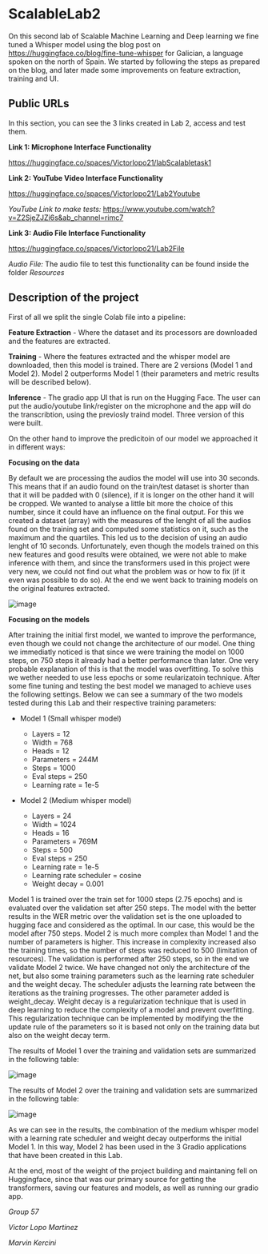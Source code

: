 # ScalableLab2

On this second lab of Scalable Machine Learning and Deep learning we fine tuned a Whisper model using the blog post on https://huggingface.co/blog/fine-tune-whisper for Galician, a language spoken on the north of Spain. We started by following the steps as prepared on the blog, and later made some improvements on feature extraction, training and UI. 


## Public URLs 

In this section, you can see the 3 links created in Lab 2, access and test them.

**Link 1: Microphone Interface Functionality**

https://huggingface.co/spaces/Victorlopo21/labScalabletask1


**Link 2: YouTube Video Interface Functionality**


https://huggingface.co/spaces/Victorlopo21/Lab2Youtube

*YouTube Link to make tests:* https://www.youtube.com/watch?v=Z2SjeZJZi6s&ab_channel=rimc7 

**Link 3: Audio File Interface Functionality**


https://huggingface.co/spaces/Victorlopo21/Lab2File


*Audio File:* The audio file to test this functionality can be found inside the folder *Resources*

## Description of the project


First of all we split the single Colab file into a pipeline:

**Feature Extraction** - Where the dataset and its processors are downloaded and the features are extracted.

**Training** - Where the features extracted and the whisper model are downloaded, then this model is trained. There are 2 versions (Model 1 and Model 2). Model 2 outperforms Model 1 (their parameters and metric results will be described below).

**Inference** - The gradio app UI that is run on the Hugging Face. The user can put the audio/youtube link/register on the microphone and the app will do the transcribtion, using the previosly traind model. Three version of this were built.


On the other hand to improve the predicitoin of our model we approached it in different ways:

**Focusing on the data**


By default we are processing the audios the model will use into 30 seconds. This means that if an audio found on the train/test dataset is shorter than that it will be padded with 0 (silence), if it is longer on the other hand it will be cropped. We wanted to analyse a little bit more the choice of this number, since it could have an influence on the final output. For this we created a dataset (array) with the measures of the lenght of all the audios found on the training set and computed some statistics on it, such as the maximum and the quartiles. This led us to the decision of using an audio lenght of 10 seconds. Unfortunately, even though the models trained on this new features and good results were obtained, we were not able to make inference with them, and since the transformers used in this project were very new, we could not find out what the problem was or how to fix (if it even was possible to do so). At the end we went back to training models on the original features extracted.


![image](https://user-images.githubusercontent.com/73105766/206696990-5eb3f944-485b-4c8d-8d62-459fb9c5b927.png)


**Focusing on the models**


After training the initial first model, we wanted to improve the performance, even though we could not change the architecture of our model. One thing we immediatly noticed is that since we were training the model on 1000 steps, on 750 steps it already had a better performance than later. One very probable explanation of this is that the model was overfitting. To solve this we wether needed to use less epochs or some reularizatoin technique. After some fine tuning and testing the best model we managed to achieve uses the following settings. Below we can see a summary of the two models tested during this Lab and their respective training parameters:

- Model 1 (Small whisper model)

	- Layers = 12
	- Width = 768
	- Heads = 12
	- Parameters = 244M
	- Steps = 1000 
	- Eval steps = 250
	- Learning rate = 1e-5



- Model 2 (Medium whisper model)

	- Layers = 24
	- Width = 1024
	- Heads = 16
	- Parameters = 769M
	- Steps = 500 
	- Eval steps = 250
	- Learning rate = 1e-5
	- Learning rate scheduler = cosine
	- Weight decay = 0.001


Model 1 is trained over the train set for 1000 steps (2.75 epochs) and is evaluated over the validation set after 250 steps. The model with the better results in the WER metric over the validation set is the one uploaded to hugging face and considered as the optimal. In our case, this would be the model after 750 steps.
Model 2 is much more complex than Model 1 and the number of parameters is higher. This increase in complexity increased also the training times, so the number of steps was reduced to 500 (limitation of resources). The validation is performed after 250 steps, so in the end we validate Model 2 twice. We have changed not only the architecture of the net, but also some training parameters such as the learning rate scheduler and the weight decay. The scheduler adjusts the learning rate between the iterations as the training progresses. The other parameter added is weight_decay. Weight decay is a regularization technique that is used in deep learning to reduce the complexity of a model and prevent overfitting. This regularization technique can be implemented by modifying the the update rule of the parameters so it is based not only on the training data but also on the weight decay term. 

The results of Model 1 over the training and validation sets are summarized in the following table:


![image](https://user-images.githubusercontent.com/73105766/206698063-1886cc10-2203-4405-8fc2-2bd8d240bc88.png)


The results of Model 2 over the training and validation sets are summarized in the following table:


![image](https://user-images.githubusercontent.com/73105766/206698201-76537697-f534-4f68-87c6-d799f7cd4ad8.png)


As we can see in the results, the combination of the medium whisper model with a learning rate scheduler and weight decay outperforms the initial Model 1. In this way, Model 2 has been used in the 3 Gradio applications that have been created in this Lab.




At the end, most of the weight of the project building and maintaning fell on Huggingface, since that was our primary source for getting the transformers, saving our features and models, as well as running our gradio app.

*Group 57*


*Victor Lopo Martinez*


*Marvin Kercini*
